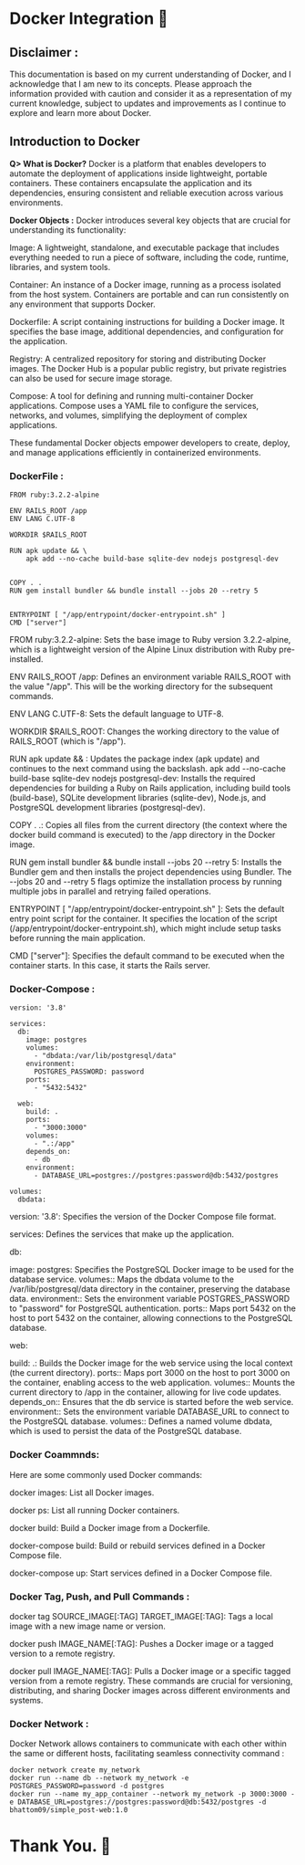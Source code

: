 # Docker Integration 🐳

## Disclaimer :
This documentation is based on my current understanding of Docker, and I acknowledge that I am new to its concepts. Please approach the information provided with caution and consider it as a representation of my current knowledge, subject to updates and improvements as I continue to explore and learn more about Docker.

## Introduction to Docker

**Q> What is Docker?**
  Docker is a platform that enables developers to automate the deployment of applications inside lightweight, portable containers. These containers encapsulate the application and its dependencies, ensuring consistent and reliable execution across various environments.

**Docker Objects :**
Docker introduces several key objects that are crucial for understanding its functionality:

Image: A lightweight, standalone, and executable package that includes everything needed to run a piece of software, including the code, runtime, libraries, and system tools.

Container: An instance of a Docker image, running as a process isolated from the host system. Containers are portable and can run consistently on any environment that supports Docker.

Dockerfile: A script containing instructions for building a Docker image. It specifies the base image, additional dependencies, and configuration for the application.

Registry: A centralized repository for storing and distributing Docker images. The Docker Hub is a popular public registry, but private registries can also be used for secure image storage.

Compose: A tool for defining and running multi-container Docker applications. Compose uses a YAML file to configure the services, networks, and volumes, simplifying the deployment of complex applications.

These fundamental Docker objects empower developers to create, deploy, and manage applications efficiently in containerized environments.

### **DockerFile :**
```
FROM ruby:3.2.2-alpine

ENV RAILS_ROOT /app
ENV LANG C.UTF-8

WORKDIR $RAILS_ROOT

RUN apk update && \
    apk add --no-cache build-base sqlite-dev nodejs postgresql-dev
    

COPY . .
RUN gem install bundler && bundle install --jobs 20 --retry 5


ENTRYPOINT [ "/app/entrypoint/docker-entrypoint.sh" ]
CMD ["server"]
```

FROM ruby:3.2.2-alpine:
Sets the base image to Ruby version 3.2.2-alpine, which is a lightweight version of the Alpine Linux distribution with Ruby pre-installed.

ENV RAILS_ROOT /app:
Defines an environment variable RAILS_ROOT with the value "/app". This will be the working directory for the subsequent commands.

ENV LANG C.UTF-8:
Sets the default language to UTF-8.

WORKDIR $RAILS_ROOT:
Changes the working directory to the value of RAILS_ROOT (which is "/app").

RUN apk update && :
Updates the package index (apk update) and continues to the next command using the backslash.
apk add --no-cache build-base sqlite-dev nodejs postgresql-dev:
Installs the required dependencies for building a Ruby on Rails application, including build tools (build-base), SQLite development libraries (sqlite-dev), Node.js, and PostgreSQL development libraries (postgresql-dev).

COPY . .:
Copies all files from the current directory (the context where the docker build command is executed) to the /app directory in the Docker image.

RUN gem install bundler && bundle install --jobs 20 --retry 5:
Installs the Bundler gem and then installs the project dependencies using Bundler. The --jobs 20 and --retry 5 flags optimize the installation process by running multiple jobs in parallel and retrying failed operations.

ENTRYPOINT [ "/app/entrypoint/docker-entrypoint.sh" ]:
Sets the default entry point script for the container. It specifies the location of the script (/app/entrypoint/docker-entrypoint.sh), which might include setup tasks before running the main application.

CMD ["server"]:
Specifies the default command to be executed when the container starts. In this case, it starts the Rails server.

### **Docker-Compose :**
```
version: '3.8'

services:
  db:
    image: postgres
    volumes:
      - "dbdata:/var/lib/postgresql/data"
    environment:
      POSTGRES_PASSWORD: password
    ports:
      - "5432:5432"
  
  web:
    build: .
    ports:
      - "3000:3000"
    volumes:
      - ".:/app"
    depends_on:
      - db
    environment:
      - DATABASE_URL=postgres://postgres:password@db:5432/postgres

volumes:
  dbdata:
```

version: '3.8': Specifies the version of the Docker Compose file format.

services: Defines the services that make up the application.

db:

image: postgres: Specifies the PostgreSQL Docker image to be used for the database service.
volumes:: Maps the dbdata volume to the /var/lib/postgresql/data directory in the container, preserving the database data.
environment:: Sets the environment variable POSTGRES_PASSWORD to "password" for PostgreSQL authentication.
ports:: Maps port 5432 on the host to port 5432 on the container, allowing connections to the PostgreSQL database.

web:

build: .: Builds the Docker image for the web service using the local context (the current directory).
ports:: Maps port 3000 on the host to port 3000 on the container, enabling access to the web application.
volumes:: Mounts the current directory to /app in the container, allowing for live code updates.
depends_on:: Ensures that the db service is started before the web service.
environment:: Sets the environment variable DATABASE_URL to connect to the PostgreSQL database.
volumes:: Defines a named volume dbdata, which is used to persist the data of the PostgreSQL database.

### **Docker Coammnds:**
Here are some commonly used Docker commands:

docker images: List all Docker images.

docker ps: List all running Docker containers.

docker build: Build a Docker image from a Dockerfile.

docker-compose build: Build or rebuild services defined in a Docker Compose file.

docker-compose up: Start services defined in a Docker Compose file.


### **Docker Tag, Push, and Pull Commands :**
docker tag SOURCE_IMAGE[:TAG] TARGET_IMAGE[:TAG]:
Tags a local image with a new image name or version.

docker push IMAGE_NAME[:TAG]:
Pushes a Docker image or a tagged version to a remote registry.

docker pull IMAGE_NAME[:TAG]:
Pulls a Docker image or a specific tagged version from a remote registry.
These commands are crucial for versioning, distributing, and sharing Docker images across different environments and systems.

### **Docker Network :**
Docker Network allows containers to communicate with each other within the same or different hosts, facilitating seamless connectivity
command :
```
docker network create my_network
docker run --name db --network my_network -e POSTGRES_PASSWORD=password -d postgres
docker run --name my_app_container --network my_network -p 3000:3000 -e DATABASE_URL=postgres://postgres:password@db:5432/postgres -d bhattom09/simple_post-web:1.0
```
# Thank You. 🙏

